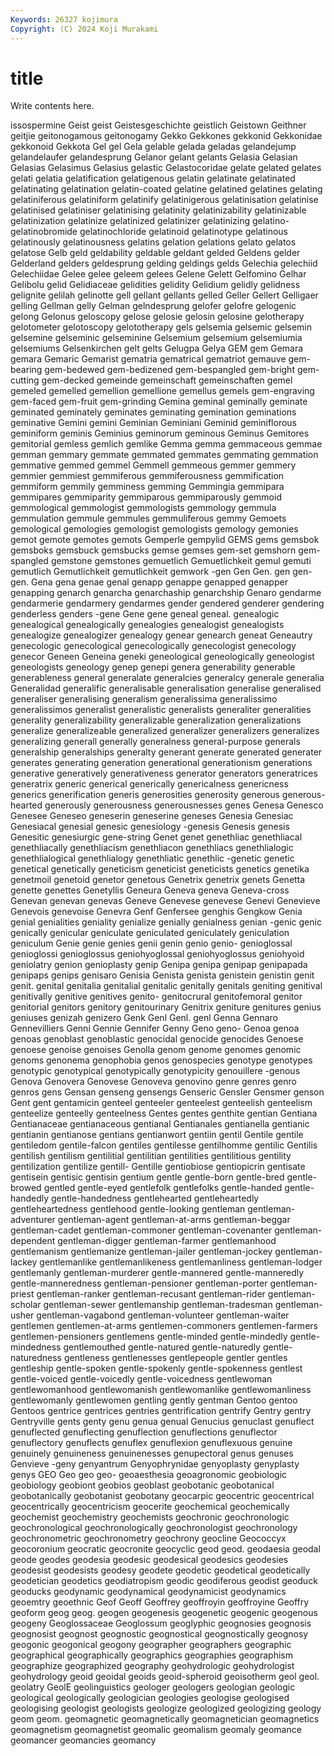 ```yaml
---
Keywords: 26327 kojimura
Copyright: (C) 2024 Koji Murakami
---
```


# title

Write contents here.



issospermine Geist geist Geistesgeschichte geistlich Geistown
Geithner geitjie geitonogamous geitonogamy Gekko Gekkones gekkonid Gekkonidae gekkonoid Gekkota
Gel gel Gela gelable gelada geladas gelandejump gelandelaufer gelandesprung Gelanor
gelant gelants Gelasia Gelasian Gelasias Gelasimus Gelasius gelastic Gelastocoridae gelate
gelated gelates gelati gelatia gelatification gelatigenous gelatin gelatinate gelatinated gelatinating
gelatination gelatin-coated gelatine gelatined gelatines gelating gelatiniferous gelatiniform gelatinify gelatinigerous
gelatinisation gelatinise gelatinised gelatiniser gelatinising gelatinity gelatinizability gelatinizable gelatinization gelatinize
gelatinized gelatinizer gelatinizing gelatino- gelatinobromide gelatinochloride gelatinoid gelatinotype gelatinous gelatinously
gelatinousness gelatins gelation gelations gelato gelatos gelatose Gelb geld geldability
geldable geldant gelded Geldens gelder Gelderland gelders geldesprung gelding geldings
gelds Gelechia gelechiid Gelechiidae Gelee gelee geleem gelees Gelene Gelett
Gelfomino Gelhar Gelibolu gelid Gelidiaceae gelidities gelidity Gelidium gelidly gelidness
gelignite gelilah gelinotte gell gellant gellants gelled Geller Gellert Gelligaer
gelling Gellman gelly Gelman gelndesprung gelofer gelofre gelogenic gelong Gelonus
geloscopy gelose gelosie gelosin gelosine gelotherapy gelotometer gelotoscopy gelototherapy gels
gelsemia gelsemic gelsemin gelsemine gelseminic gelseminine Gelsemium gelsemium gelsemiumia gelsemiums
Gelsenkirchen gelt gelts Gelugpa Gelya GEM gem Gemara gemara Gemaric
Gemarist gematria gematrical gematriot gemauve gem-bearing gem-bedewed gem-bedizened gem-bespangled gem-bright
gem-cutting gem-decked gemeinde gemeinschaft gemeinschaften gemel gemeled gemelled gemellion gemellione
gemellus gemels gem-engraving gem-faced gem-fruit gem-grinding Gemina geminal geminally geminate
geminated geminately geminates geminating gemination geminations geminative Gemini gemini Geminian
Geminiani Geminid geminiflorous geminiform geminis Geminius geminorum geminous Geminus Gemitores
gemitorial gemless gemlich gemlike Gemma gemma gemmaceous gemmae gemman gemmary
gemmate gemmated gemmates gemmating gemmation gemmative gemmed gemmel Gemmell gemmeous
gemmer gemmery gemmier gemmiest gemmiferous gemmiferousness gemmification gemmiform gemmily gemminess
gemming Gemmingia gemmipara gemmipares gemmiparity gemmiparous gemmiparously gemmoid gemmological gemmologist
gemmologists gemmology gemmula gemmulation gemmule gemmules gemmuliferous gemmy Gemoets gemological
gemologies gemologist gemologists gemology gemonies gemot gemote gemotes gemots Gemperle
gempylid GEMS gems gemsbok gemsboks gemsbuck gemsbucks gemse gemses gem-set
gemshorn gem-spangled gemstone gemstones gemuetlich Gemuetlichkeit gemul gemuti gemutlich Gemutlichkeit
gemutlichkeit gemwork -gen Gen Gen. gen gen- gen. Gena gena
genae genal genapp genappe genapped genapper genapping genarch genarcha genarchaship
genarchship Genaro gendarme gendarmerie gendarmery gendarmes gender gendered genderer gendering
genderless genders -gene Gene gene geneal geneal. genealogic genealogical genealogically
genealogies genealogist genealogists genealogize genealogizer genealogy genear genearch geneat Geneautry
genecologic genecological genecologically genecologist genecology genecor Geneen Geneina geneki geneological
geneologically geneologist geneologists geneology genep genepi genera generability generable generableness
general generalate generalcies generalcy generale generalia Generalidad generalific generalisable generalisation
generalise generalised generaliser generalising generalism generalissima generalissimo generalissimos generalist generalistic
generalists generaliter generalities generality generalizability generalizable generalization generalizations generalize generalizeable
generalized generalizer generalizers generalizes generalizing generall generally generalness general-purpose generals
generalship generalships generalty generant generate generated generater generates generating generation
generational generationism generations generative generatively generativeness generator generators generatrices generatrix
generic generical generically genericalness genericness generics generification generis generosities generosity
generous generous-hearted generously generousness generousnesses genes Genesa Genesco Genesee Geneseo
geneserin geneserine geneses Genesia Genesiac Genesiacal genesial genesic genesiology -genesis
Genesis genesis Genesitic genesiurgic gene-string Genet genet genethliac genethliacal genethliacally
genethliacism genethliacon genethliacs genethlialogic genethlialogical genethlialogy genethliatic genethlic -genetic genetic
genetical genetically geneticism geneticist geneticists genetics genetika genetmoil genetoid genetor
genetous Genetrix genetrix genets Genetta genette genettes Genetyllis Geneura Geneva
geneva Geneva-cross Genevan genevan genevas Geneve Genevese genevese Genevi Genevieve
Genevois genevoise Genevra Genf Genfersee genghis Gengkow Genia genial genialities
geniality genialize genially genialness genian -genic genic genically genicular geniculate
geniculated geniculately geniculation geniculum Genie genie genies genii genin genio
genio- genioglossal genioglossi genioglossus geniohyoglossal geniohyoglossus geniohyoid geniolatry genion genioplasty
genip Genipa genipa genipap genipapada genipaps genips genisaro Genisia Genista
genista genistein genistin genit genit. genital genitalia genitalial genitalic genitally
genitals geniting genitival genitivally genitive genitives genito- genitocrural genitofemoral genitor
genitorial genitors genitory genitourinary Genitrix geniture genitures genius geniuses genizah
genizero Genk Genl Genl. genl Genna Gennaro Gennevilliers Genni Gennie
Gennifer Genny Geno geno- Genoa genoa genoas genoblast genoblastic genocidal
genocide genocides Genoese genoese genoise genoises Genolla genom genome genomes
genomic genoms genonema genophobia genos genospecies genotype genotypes genotypic genotypical
genotypically genotypicity genouillere -genous Genova Genovera Genovese Genoveva genovino genre
genres genro genros gens Gensan genseng gensengs Genseric Gensler Gensmer
genson Gent gent gentamicin genteel genteeler genteelest genteelish genteelism genteelize
genteelly genteelness Gentes gentes genthite gentian Gentiana Gentianaceae gentianaceous gentianal
Gentianales gentianella gentianic gentianin gentianose gentians gentianwort gentiin gentil Gentile
gentile gentiledom gentile-falcon gentiles gentilesse gentilhomme gentilic Gentilis gentilish gentilism
gentilitial gentilitian gentilities gentilitious gentility gentilization gentilize gentill- Gentille gentiobiose
gentiopicrin gentisate gentisein gentisic gentisin gentium gentle gentle-born gentle-bred gentle-browed
gentled gentle-eyed gentlefolk gentlefolks gentle-handed gentle-handedly gentle-handedness gentlehearted gentleheartedly gentleheartedness
gentlehood gentle-looking gentleman gentleman-adventurer gentleman-agent gentleman-at-arms gentleman-beggar gentleman-cadet gentleman-commoner gentleman-covenanter
gentleman-dependent gentleman-digger gentleman-farmer gentlemanhood gentlemanism gentlemanize gentleman-jailer gentleman-jockey gentleman-lackey gentlemanlike
gentlemanlikeness gentlemanliness gentleman-lodger gentlemanly gentleman-murderer gentle-mannered gentle-manneredly gentle-manneredness gentleman-pensioner gentleman-porter
gentleman-priest gentleman-ranker gentleman-recusant gentleman-rider gentleman-scholar gentleman-sewer gentlemanship gentleman-tradesman gentleman-usher gentleman-vagabond
gentleman-volunteer gentleman-waiter gentlemen gentlemen-at-arms gentlemen-commoners gentlemen-farmers gentlemen-pensioners gentlemens gentle-minded gentle-mindedly
gentle-mindedness gentlemouthed gentle-natured gentle-naturedly gentle-naturedness gentleness gentlenesses gentlepeople gentler gentles
gentleship gentle-spoken gentle-spokenly gentle-spokenness gentlest gentle-voiced gentle-voicedly gentle-voicedness gentlewoman gentlewomanhood
gentlewomanish gentlewomanlike gentlewomanliness gentlewomanly gentlewomen gentling gently gentman Gentoo gentoo
Gentoos gentrice gentrices gentries gentrification gentrify Gentry gentry Gentryville gents
genty genu genua genual Genucius genuclast genuflect genuflected genuflecting genuflection
genuflections genuflector genuflectory genuflects genuflex genuflexion genuflexuous genuine genuinely genuineness
genuinenesses genupectoral genus genuses Genvieve -geny genyantrum Genyophrynidae genyoplasty genyplasty
genys GEO Geo geo geo- geoaesthesia geoagronomic geobiologic geobiology geobiont
geobios geoblast geobotanic geobotanical geobotanically geobotanist geobotany geocarpic geocentric geocentrical
geocentrically geocentricism geocerite geochemical geochemically geochemist geochemistry geochemists geochronic geochronologic
geochronological geochronologically geochronologist geochronology geochronometric geochronometry geochrony geocline Geococcyx geocoronium
geocratic geocronite geocyclic geod geod. geodaesia geodal geode geodes geodesia
geodesic geodesical geodesics geodesies geodesist geodesists geodesy geodete geodetic geodetical
geodetically geodetician geodetics geodiatropism geodic geodiferous geodist geoduck geoducks geodynamic
geodynamical geodynamicist geodynamics geoemtry geoethnic Geof Geoff Geoffrey geoffroyin geoffroyine
Geoffry geoform geog geog. geogen geogenesis geogenetic geogenic geogenous geogeny
Geoglossaceae Geoglossum geoglyphic geognosies geognosis geognosist geognost geognostic geognostical geognostically
geognosy geogonic geogonical geogony geographer geographers geographic geographical geographically geographics
geographies geographism geographize geographized geography geohydrologic geohydrologist geohydrology geoid geoidal
geoids geoid-spheroid geoisotherm geol geol. geolatry GeolE geolinguistics geologer geologers
geologian geologic geological geologically geologician geologies geologise geologised geologising geologist
geologists geologize geologized geologizing geology geom geom. geomagnetic geomagnetically geomagnetician
geomagnetics geomagnetism geomagnetist geomalic geomalism geomaly geomance geomancer geomancies geomancy
